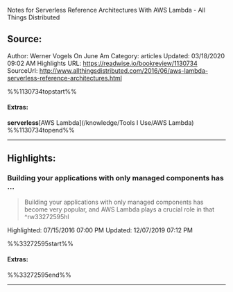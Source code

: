 Notes for Serverless Reference Architectures With AWS Lambda - All Things Distributed

## Source:
Author: Werner Vogels On June Am
Category: articles
Updated: 03/18/2020 09:02 AM
Highlights URL: https://readwise.io/bookreview/1130734
SourceUrl: http://www.allthingsdistributed.com/2016/06/aws-lambda-serverless-reference-architectures.html

%%1130734topstart%%
#### Extras:
**serverless**[AWS Lambda](/knowledge/Tools I Use/AWS Lambda)
%%1130734topend%%


 
-----
 ## Highlights:

### Building your applications with only managed components has ...
>Building your applications with only managed components has become very popular, and AWS Lambda plays a crucial role in that ^rw33272595hl


Highlighted: 07/15/2016 07:00 PM
Updated: 12/07/2019 07:12 PM

%%33272595start%%
#### Extras:

%%33272595end%%



------

